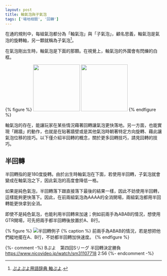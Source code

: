 ```yaml
---
layout: post
title: 軸氣泡與子氣泡
tags: ['場地相關', '回轉']
---
```


在通的規則中，每組氣泡都分為「軸氣泡」與「子氣泡」，顧名思義，軸氣泡是氣泡的旋轉軸，另一顆就稱為子氣泡[^1]。

在氣泡剛出生時，軸氣泡是下面的那顆。在視覺上，軸氣泡的外圍會有閃爍的白框。

{% figure %}
<img src="https://i.imgur.com/WFbpiZq.gif" height="150">
<img src="https://i.imgur.com/kqiUL0s.gif" width="150">
{% endfigure %}

軸氣泡的存在，能讓玩家在某些情況藉著回轉讓氣泡更快落地。另一方面，也能實現「踢牆」的動作，也就是在貼著牆壁或是其他氣泡時朝著特定方向旋轉、藉此讓氣泡位移的技巧。以下僅介紹半回轉的概念，關於更多回轉技巧，請見回轉的技巧。

## 半回轉

半回轉指的是180度旋轉。由於出生時軸氣泡在下面，若使用半回轉，子氣泡就會變成在軸氣泡之下，因此氣泡的高度會降低一格。

如果是純色氣泡，半回轉落下跟直接落下最後的結果一樣，因此不妨使用半回轉，這樣能夠更快落下。因此，在前兩組氣泡為AAAA的全消開場，兩組氣泡都用半回轉能更快拿到全消。

即使不是純色氣泡，也能利用半回轉來加速；例如前兩手為ABAB的情況，想使用GTR開場，可先把兩手都半回轉後放置於A、B行。

{% figure %}
  ![半回轉例子](https://i.imgur.com/0KNrVIX.png)
{% caption %}
  前兩手為ABAB的情況，若是想把他們縱地擺在A、B行，不妨都半回轉加快速度。
{% endfigure %}

{%- comment -%}
Bぷよ　第四回Sリーグ  半回轉決定勝負
https://www.nicovideo.jp/watch/sm31107718
2:56
{%- endcomment -%}

[^1]: [ぷよぷよ用語辞典 軸ぷよ](https://www26.atwiki.jp/puyowords/pages/307.html).
[^2]: [ぷよぷよ通　まわし、画面外操作完全攻略](https://puyo-camp.jp/posts/65520).
